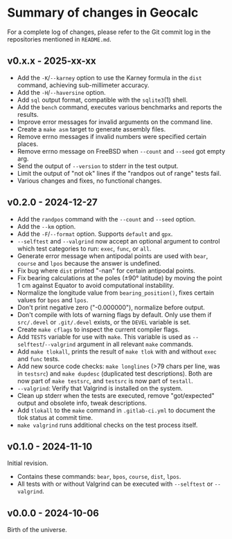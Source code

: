 <!-- NEWS.md -->
<!-- File ID: d0d3fe52-9f97-11ef-a21d-83850402c3ce -->

Summary of changes in Geocalc
=============================

For a complete log of changes, please refer to the Git commit log in the 
repositories mentioned in `README.md`.

v0.x.x - 2025-xx-xx
-------------------

- Add the `-K`/`--karney` option to use the Karney formula in the `dist` 
  command, achieving sub-millimeter accuracy.
- Add the `-H`/`--haversine` option.
- Add `sql` output format, compatible with the `sqlite3`(1) shell.
- Add the `bench` command, executes various benchmarks and reports the 
  results.
- Improve error messages for invalid arguments on the command line.
- Create a `make asm` target to generate assembly files.
- Remove errno messages if invalid numbers were specified certain 
  places.
- Remove errno message on FreeBSD when `--count` and `--seed` got empty 
  arg.
- Send the output of `--version` to stderr in the test output.
- Limit the output of "not ok" lines if the "randpos out of range" tests 
  fail.
- Various changes and fixes, no functional changes.

v0.2.0 - 2024-12-27
-------------------

- Add the `randpos` command with the `--count` and `--seed` option.
- Add the `--km` option.
- Add the `-F`/`--format` option. Supports `default` and `gpx`.
- `--selftest` and `--valgrind` now accept an optional argument to 
  control which test categories to run: `exec`, `func`, or `all`.
- Generate error message when antipodal points are used with `bear`, 
  `course` and `lpos` because the answer is undefined.
- Fix bug where `dist` printed "-nan" for certain antipodal points.
- Fix bearing calculations at the poles (±90° latitude) by moving the 
  point 1 cm against Equator to avoid computational instability.
- Normalize the longitude value from `bearing_position()`, fixes certain 
  values for `bpos` and `lpos`.
- Don't print negative zero ("-0.000000"), normalize before output.
- Don't compile with lots of warning flags by default. Only use them if 
  `src/.devel` or `.git/.devel` exists, or the `DEVEL` variable is set.
- Create `make cflags` to inspect the current compiler flags.
- Add `TESTS` variable for use with `make`. This variable is used as 
  `--selftest`/`--valgrind` argument in all relevant `make` commands.
- Add `make tlokall`, prints the result of `make tlok` with and without 
  `exec` and `func` tests.
- Add new source code checks: `make longlines` (>79 chars per line, was 
  in `testsrc`) and `make dupdesc` (duplicated test descriptions). Both 
  are now part of `make testsrc`, and `testsrc` is now part of 
  `testall`.
- `--valgrind`: Verify that Valgrind is installed on the system.
- Clean up stderr when the tests are executed, remove "got/expected" 
  output and obsolete info, tweak descriptions.
- Add `tlokall` to the `make` command in `.gitlab-ci.yml` to document 
  the tlok status at commit time.
- `make valgrind` runs additional checks on the test process itself.

v0.1.0 - 2024-11-10
-------------------

Initial revision.

- Contains these commands: `bear`, `bpos`, `course`, `dist`, `lpos`.
- All tests with or without Valgrind can be executed with `--selftest` 
  or `--valgrind`.

v0.0.0 - 2024-10-06
-------------------

Birth of the universe.

<!--
vim: set ts=2 sw=2 sts=2 tw=72 et fo=tcqw fenc=utf8 :
vim: set com=b\:#,fb\:-,fb\:*,n\:> ft=markdown :
-->
